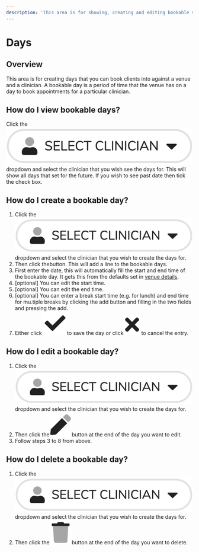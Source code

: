 ```yaml
---
description: 'This area is for showing, creating and editing bookable venue days.'
---
```


# Days

## Overview

This area is for creating days that you can book clients into against a venue and a clinician. A bookable day is a period of time that the venue has on a day to book appointments for a particular clinician.

## How do I view bookable days?

Click the![](../../.gitbook/assets/docs_selectclinician01.png)dropdown and select the clinician that you wish see the days for. This will show all days that set for the future. If you wish to see past date then tick the check box.

## How do I create a bookable day?

1. Click the![](../../.gitbook/assets/docs_selectclinician01.png)dropdown and select the clinician that you wish to create the days for.
2. Then click thebutton. This will add a line to the bookable days.
3. First enter the date, this will automatically fill the start and end time of the bookable day. It gets this from the defaults set in [venue details](add-edit.md).
4. \[optional\] You can edit the start time.
5. \[optional\] You can edit the end time.
6. \[optional\] You can enter a break start time \(e.g. for lunch\) and end time for mu.tiple breaks by clicking the add button and filling in the two fields and pressing the add.
7. Either click![](../../.gitbook/assets/docs_tick.png)to save the day or click![](../../.gitbook/assets/docs_cancel.png)to cancel the entry.

## How do I edit a bookable day?

1. Click the![](../../.gitbook/assets/docs_selectclinician01.png)dropdown and select the clinician that you wish to create the days for.
2. Then click the![](../../.gitbook/assets/docs_edit02.png)button at the end of the day you want to edit.
3. Follow steps 3 to 8 from above.

## How do I delete a bookable day?

1. Click the![](../../.gitbook/assets/docs_selectclinician01.png)dropdown and select the clinician that you wish to create the days for.
2. Then click the![](../../.gitbook/assets/docs_delete01.png)button at the end of the day you want to delete.

##  





